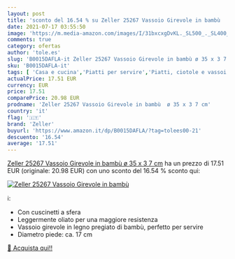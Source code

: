 ```yaml
---
layout: post
title: 'sconto del 16.54 % su Zeller 25267 Vassoio Girevole in bambù    '
date: 2021-07-17 03:55:50
image: 'https://m.media-amazon.com/images/I/31bxcxgDvKL._SL500_._SL400_.jpg'
comments: true
category: ofertas
author: 'tole.es'
slug: 'B0015DAFLA-it Zeller 25267 Vassoio Girevole in bambù ø 35 x 3 7 cm'
sku: 'B0015DAFLA-it'
tags: [ 'Casa e cucina','Piatti per servire','Piatti, ciotole e vassoi','Stoviglie','Utensili da cucina','Vassoi','Vassoi per formaggio','zeller', ]
actualPrice: 17.51 EUR
currency: EUR
price: 17.51
comparePrice: 20.98 EUR
prodname: 'Zeller 25267 Vassoio Girevole in bambù  ø 35 x 3 7 cm'
country: 'it'
flag: '🇮🇹'
brand: 'Zeller'
buyurl: 'https://www.amazon.it/dp/B0015DAFLA/?tag=tolees00-21'
descuento: '16.54'
average: '17.51'
---
```


[Zeller 25267 Vassoio Girevole in bambù  ø 35 x 3 7 cm](https://www.amazon.it/dp/B0015DAFLA/?tag=tolees00-21) ha un prezzo di 17.51 EUR (originale: 20.98 EUR) con uno sconto del 16.54 % sconto qui:

[![Zeller 25267 Vassoio Girevole in bambù  ](https://m.media-amazon.com/images/I/31bxcxgDvKL._SL500_._SL400_.jpg)](https://www.amazon.it/dp/B0015DAFLA/?tag=tolees00-21)

ℹ️:

- Con cuscinetti a sfera
- Leggermente oliato per una maggiore resistenza
- Vassoio girevole in legno pregiato di bambù, perfetto per servire
- Diametro piede: ca. 17 cm

[🛒 Acquista qui!!](https://www.amazon.it/dp/B0015DAFLA/?tag=tolees00-21)
